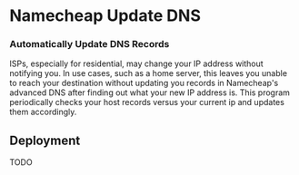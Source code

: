 # Namecheap Update DNS

### Automatically Update DNS Records

ISPs, especially for residential, may change your IP address without notifying you. In use cases, such as a home server, this leaves you unable to reach your destination without updating you records in Namecheap's advanced DNS after finding out what your new IP address is. This program periodically checks your host records versus your current ip and updates them accordingly.

## Deployment

TODO

